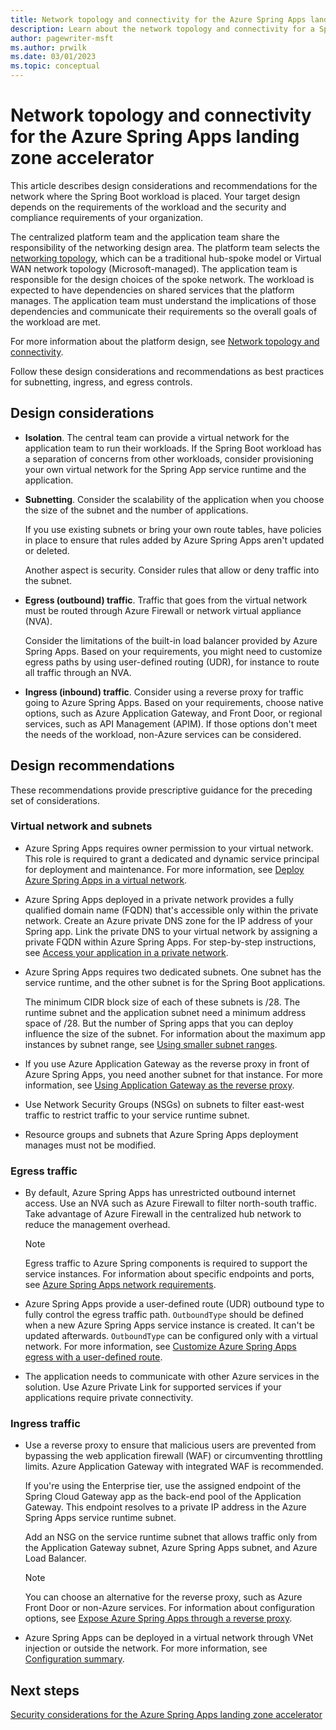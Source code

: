 ```yaml
---
title: Network topology and connectivity for the Azure Spring Apps landing zone accelerator
description: Learn about the network topology and connectivity for a Spring Boot workload. Learn the best practices for subnetting, ingress, and egress controls.
author: pagewriter-msft
ms.author: prwilk
ms.date: 03/01/2023
ms.topic: conceptual
---
```


# Network topology and connectivity for the Azure Spring Apps landing zone accelerator

This article describes design considerations and recommendations for the network where the Spring Boot workload is placed. Your target design depends on the requirements of the workload and the security and compliance requirements of your organization.  

The centralized platform team and the application team share the responsibility of the networking design area. The platform team selects the [networking topology](/azure/cloud-adoption-framework/ready/landing-zone/design-area/network-topology-and-connectivity#topology), which can be a traditional hub-spoke model or Virtual WAN network topology (Microsoft-managed). The application team is responsible for the design choices of the spoke network. The workload is expected to have dependencies on shared services that the platform manages. The application team must understand the implications of those dependencies and communicate their requirements so the overall goals of the workload are met.

For more information about the platform design, see [Network topology and connectivity](/azure/cloud-adoption-framework/ready/landing-zone/design-area/network-topology-and-connectivity).

Follow these design considerations and recommendations as best practices for subnetting, ingress, and egress controls.

## Design considerations

- **Isolation**. The central team can provide a virtual network for the application team to run their workloads. If the Spring Boot workload has a separation of concerns from other workloads, consider provisioning your own virtual network for the Spring App service runtime and the application.

- **Subnetting**.  Consider the scalability of the application when you choose the size of the subnet and the number of applications.

    If you use existing subnets or bring your own route tables, have policies in place to ensure that rules added by Azure Spring Apps aren't updated or deleted.

    Another aspect is security. Consider rules that allow or deny traffic into the subnet.

- **Egress (outbound) traffic**. Traffic that goes from the virtual network must be routed through Azure Firewall or network virtual appliance (NVA).

    Consider the limitations of the built-in load balancer provided by Azure Spring Apps. Based on your requirements, you might need to customize egress paths by using user-defined routing (UDR), for instance to route all traffic through an NVA.

- **Ingress (inbound) traffic**. Consider using a reverse proxy for traffic going to Azure Spring Apps. Based on your requirements, choose native options, such as Azure Application Gateway, and Front Door, or regional services, such as API Management (APIM). If those options don't meet the needs of the workload, non-Azure services can be considered.

## Design recommendations

These recommendations provide prescriptive guidance for the preceding set of considerations.

### Virtual network and subnets

- Azure Spring Apps requires owner permission to your virtual network. This role is required to grant a dedicated and dynamic service principal for deployment and maintenance. For more information, see [Deploy Azure Spring Apps in a virtual network](/azure/spring-apps/how-to-deploy-in-azure-virtual-network).

- Azure Spring Apps deployed in a private network provides a fully qualified domain name (FQDN) that's accessible only within the private network. Create an Azure private DNS zone for the IP address of your Spring app. Link the private DNS to your virtual network by assigning a private FQDN within Azure Spring Apps. For step-by-step instructions, see [Access your application in a private network](/azure/spring-apps/access-app-virtual-network).

- Azure Spring Apps requires two dedicated subnets. One subnet has the service runtime, and the other subnet is for the Spring Boot applications.

    The minimum CIDR block size of each of these subnets is /28. The runtime subnet and the application subnet need a minimum address space of /28. But the number of Spring apps that you can deploy influence the size of the subnet. For information about the maximum app instances by subnet range, see [Using smaller subnet ranges](/azure/spring-apps/how-to-deploy-in-azure-virtual-network?tabs=azure-portal#using-smaller-subnet-ranges).

- If you use Azure Application Gateway as the reverse proxy in front of Azure Spring Apps, you need another subnet for that instance. For more information, see [Using Application Gateway as the reverse proxy](/azure/architecture/reference-architectures/microservices/spring-cloud-reverse-proxy#scenario-1-using-application-gateway-as-the-reverse-proxy).

- Use Network Security Groups (NSGs) on subnets to filter east-west traffic to restrict traffic to your service runtime subnet.

- Resource groups and subnets that Azure Spring Apps deployment manages must not be modified.

### Egress traffic

- By default, Azure Spring Apps has unrestricted outbound internet access. Use an NVA such as Azure Firewall to filter north-south traffic. Take advantage of Azure Firewall in the centralized hub network to reduce the management overhead.

    > [!NOTE]
    >Egress traffic to Azure Spring components is required to support the service instances. For information about specific endpoints and ports, see [Azure Spring Apps network requirements](/azure/spring-apps/vnet-customer-responsibilities#azure-spring-apps-network-requirements).

- Azure Spring Apps provide a user-defined route (UDR) outbound type to fully control the egress traffic path. `OutboundType` should be defined when a new Azure Spring Apps service instance is created. It can't be updated afterwards. `OutboundType` can be configured only with a virtual network. For more information, see [Customize Azure Spring Apps egress with a user-defined route](/azure/spring-apps/concept-outbound-type).

- The application needs to communicate with other Azure services in the solution. Use Azure Private Link for supported services if your applications require private connectivity.

### Ingress traffic

- Use a reverse proxy to ensure that malicious users are prevented from bypassing the web application firewall (WAF) or circumventing throttling limits. Azure Application Gateway with integrated WAF is recommended.

    If you're using the Enterprise tier, use the assigned endpoint of the Spring Cloud Gateway app as the back-end pool of the Application Gateway. This endpoint resolves to a private IP address in the Azure Spring Apps service runtime subnet.

    Add an NSG on the service runtime subnet that allows traffic only from the Application Gateway subnet, Azure Spring Apps subnet, and Azure Load Balancer.

    > [!NOTE]
    > You can choose an alternative for the reverse proxy, such as Azure Front Door or non-Azure services. For information about configuration options, see [Expose Azure Spring Apps through a reverse proxy](/azure/architecture/reference-architectures/microservices/spring-cloud-reverse-proxy).

- Azure Spring Apps can be deployed in a virtual network through VNet injection or outside the network. For more information, see [Configuration summary](/azure/architecture/reference-architectures/microservices/spring-cloud-reverse-proxy#configuration-summary).

## Next steps

[Security considerations for the Azure Spring Apps landing zone accelerator](./security.md)
